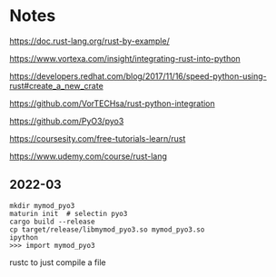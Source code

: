# Notes

https://doc.rust-lang.org/rust-by-example/

https://www.vortexa.com/insight/integrating-rust-into-python

https://developers.redhat.com/blog/2017/11/16/speed-python-using-rust#create_a_new_crate

https://github.com/VorTECHsa/rust-python-integration

https://github.com/PyO3/pyo3

https://coursesity.com/free-tutorials-learn/rust

https://www.udemy.com/course/rust-lang

## 2022-03

    mkdir mymod_pyo3
    maturin init  # selectin pyo3
    cargo build --release
    cp target/release/libmymod_pyo3.so mymod_pyo3.so
    ipython
    >>> import mymod_pyo3


rustc to just compile a file
